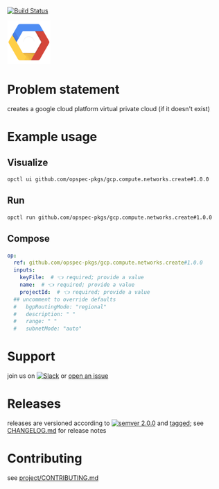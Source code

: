 [![Build Status](https://github.com/opspec-pkgs/gcp.compute.networks.create/workflows/build/badge.svg?branch=main)](https://github.com/opspec-pkgs/gcp.compute.networks.create/actions?query=workflow%3Abuild+branch%3Amain)

<img src="icon.svg" alt="icon" height="100px">

# Problem statement

creates a google cloud platform virtual private cloud (if it doesn't exist)

# Example usage

## Visualize

```shell
opctl ui github.com/opspec-pkgs/gcp.compute.networks.create#1.0.0
```

## Run

```
opctl run github.com/opspec-pkgs/gcp.compute.networks.create#1.0.0
```

## Compose

```yaml
op:
  ref: github.com/opspec-pkgs/gcp.compute.networks.create#1.0.0
  inputs:
    keyFile:  # 👈 required; provide a value
    name:  # 👈 required; provide a value
    projectId:  # 👈 required; provide a value
  ## uncomment to override defaults
  #   bgpRoutingMode: "regional"
  #   description: " "
  #   range: " "
  #   subnetMode: "auto"
```

# Support

join us on
[![Slack](https://img.shields.io/badge/slack-opctl-E01563.svg)](https://join.slack.com/t/opctl/shared_invite/zt-51zodvjn-Ul_UXfkhqYLWZPQTvNPp5w)
or
[open an issue](https://github.com/opspec-pkgs/gcp.compute.networks.create/issues)

# Releases

releases are versioned according to
[![semver 2.0.0](https://img.shields.io/badge/semver-2.0.0-brightgreen.svg)](http://semver.org/spec/v2.0.0.html)
and [tagged](https://git-scm.com/book/en/v2/Git-Basics-Tagging); see
[CHANGELOG.md](CHANGELOG.md) for release notes

# Contributing

see
[project/CONTRIBUTING.md](https://github.com/opspec-pkgs/project/blob/main/CONTRIBUTING.md)
